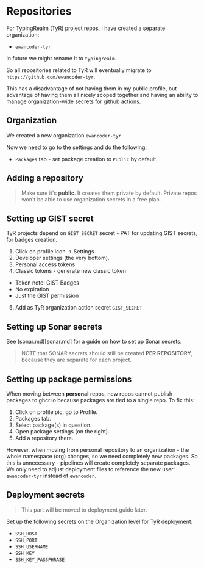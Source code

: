 # Repositories

For TypingRealm (TyR) project repos, I have created a separate organization:

- `ewancoder-tyr`

In future we might rename it to `typingrealm`.

So all repositories related to TyR will eventually migrate to `https://github.com/ewancoder-tyr`.

This has a disadvantage of not having them in my public profile, but advantage of having them all nicely scoped together and having an ability to manage organization-wide secrets for github actions.

## Organization

We created a new organization `ewancoder-tyr`.

Now we need to go to the settings and do the following:

- `Packages` tab - set package creation to `Public` by default.

## Adding a repository

> Make sure it's **public**. It creates them private by default. Private repos won't be able to use organization secrets in a free plan.

## Setting up GIST secret

TyR projects depend on `GIST_SECRET` secret - PAT for updating GIST secrets, for badges creation.

1. Click on profile icon -> Settings.
2. Developer settings (the very bottom).
3. Personal access tokens
4. Classic tokens - generate new classic token
  - Token note: GIST Badges
  - No expiration
  - Just the GIST permission
5. Add as TyR organization action secret `GIST_SECRET`

## Setting up Sonar secrets

See (sonar.md)[sonar.md] for a guide on how to set up Sonar secrets.

> NOTE that SONAR secrets should still be created **PER REPOSITORY**, because they are separate for each project.

## Setting up package permissions

When moving between **personal** repos, new repos cannot publish packages to ghcr.io because packages are tied to a single repo. To fix this:

1. Click on profile pic, go to Profile.
2. Packages tab.
3. Select package(s) in question.
4. Open package settings (on the right).
5. Add a repository there.

However, when moving from personal repository to an organization - the whole namespace (org) changes, so we need completely new packages. So this is unnecessary - pipelines will create completely separate packages. We only need to adjust deployment files to reference the new user: `ewancoder-tyr` instead of `ewancoder`.

## Deployment secrets

> This part will be moved to deployment guide later.

Set up the following secrets on the Organization level for TyR deployment:

- `SSH_HOST`
- `SSH_PORT`
- `SSH_USERNAME`
- `SSH_KEY`
- `SSH_KEY_PASSPHRASE`
